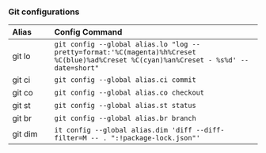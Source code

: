 ### Git configurations

| Alias&nbsp;&nbsp;&nbsp;&nbsp;&nbsp;&nbsp;&nbsp;| Config Command         |
|:--------------|:-------------|
| git lo        | ```git config --global alias.lo "log --pretty=format:'%C(magenta)%h%Creset %C(blue)%ad%Creset %C(cyan)%an%Creset - %s%d' --date=short"```|
| git ci        | ```git config --global alias.ci commit``` |
| git co        | ```git config --global alias.co checkout``` |
| git st        | ```git config --global alias.st status``` |
| git br        | ```git config --global alias.br branch``` |
| git dim       | ```it config --global alias.dim 'diff --diff-filter=M -- . ":!package-lock.json"'``` |
                  
                
                  
